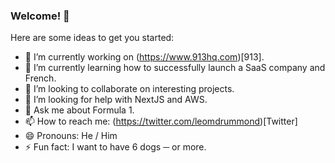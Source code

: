 ### Welcome! 👋

<!--
**leodrummond/leodrummond** is a ✨ _special_ ✨ repository because its `README.md` (this file) appears on your GitHub profile. -->

Here are some ideas to get you started:

- 🔭 I’m currently working on (https://www.913hq.com)[913].
- 🌱 I’m currently learning how to successfully launch a SaaS company and French.
- 👯 I’m looking to collaborate on interesting projects.
- 🤔 I’m looking for help with NextJS and AWS.
- 💬 Ask me about Formula 1.
- 📫 How to reach me: (https://twitter.com/leomdrummond)[Twitter]
- 😄 Pronouns: He / Him
- ⚡ Fun fact: I want to have 6 dogs ─ or more.
